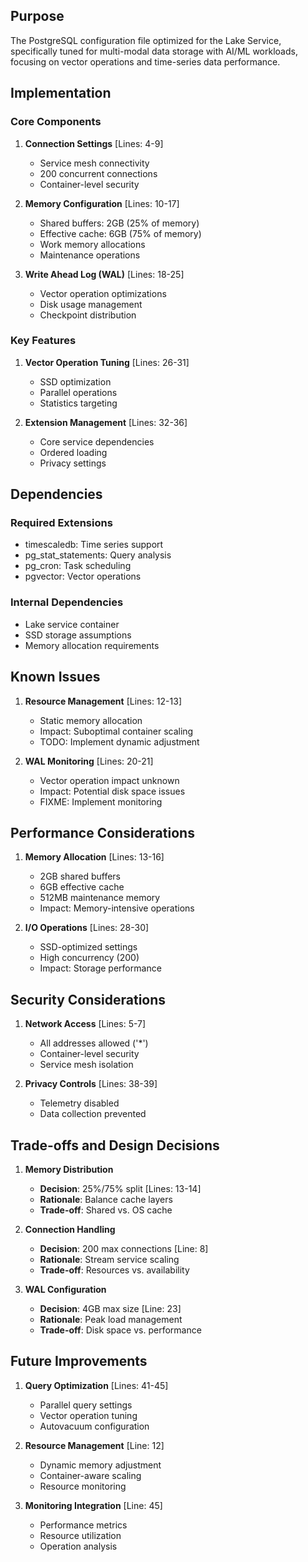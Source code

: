 ## Purpose

The PostgreSQL configuration file optimized for the Lake Service, specifically tuned for multi-modal data storage with AI/ML workloads, focusing on vector operations and time-series data performance.

## Implementation

### Core Components

1. **Connection Settings** [Lines: 4-9]

   - Service mesh connectivity
   - 200 concurrent connections
   - Container-level security

2. **Memory Configuration** [Lines: 10-17]

   - Shared buffers: 2GB (25% of memory)
   - Effective cache: 6GB (75% of memory)
   - Work memory allocations
   - Maintenance operations

3. **Write Ahead Log (WAL)** [Lines: 18-25]
   - Vector operation optimizations
   - Disk usage management
   - Checkpoint distribution

### Key Features

1. **Vector Operation Tuning** [Lines: 26-31]

   - SSD optimization
   - Parallel operations
   - Statistics targeting

2. **Extension Management** [Lines: 32-36]
   - Core service dependencies
   - Ordered loading
   - Privacy settings

## Dependencies

### Required Extensions

- timescaledb: Time series support
- pg_stat_statements: Query analysis
- pg_cron: Task scheduling
- pgvector: Vector operations

### Internal Dependencies

- Lake service container
- SSD storage assumptions
- Memory allocation requirements

## Known Issues

1. **Resource Management** [Lines: 12-13]

   - Static memory allocation
   - Impact: Suboptimal container scaling
   - TODO: Implement dynamic adjustment

2. **WAL Monitoring** [Lines: 20-21]
   - Vector operation impact unknown
   - Impact: Potential disk space issues
   - FIXME: Implement monitoring

## Performance Considerations

1. **Memory Allocation** [Lines: 13-16]

   - 2GB shared buffers
   - 6GB effective cache
   - 512MB maintenance memory
   - Impact: Memory-intensive operations

2. **I/O Operations** [Lines: 28-30]
   - SSD-optimized settings
   - High concurrency (200)
   - Impact: Storage performance

## Security Considerations

1. **Network Access** [Lines: 5-7]

   - All addresses allowed ('\*')
   - Container-level security
   - Service mesh isolation

2. **Privacy Controls** [Lines: 38-39]
   - Telemetry disabled
   - Data collection prevented

## Trade-offs and Design Decisions

1. **Memory Distribution**

   - **Decision**: 25%/75% split [Lines: 13-14]
   - **Rationale**: Balance cache layers
   - **Trade-off**: Shared vs. OS cache

2. **Connection Handling**

   - **Decision**: 200 max connections [Line: 8]
   - **Rationale**: Stream service scaling
   - **Trade-off**: Resources vs. availability

3. **WAL Configuration**
   - **Decision**: 4GB max size [Line: 23]
   - **Rationale**: Peak load management
   - **Trade-off**: Disk space vs. performance

## Future Improvements

1. **Query Optimization** [Lines: 41-45]

   - Parallel query settings
   - Vector operation tuning
   - Autovacuum configuration

2. **Resource Management** [Line: 12]

   - Dynamic memory adjustment
   - Container-aware scaling
   - Resource monitoring

3. **Monitoring Integration** [Line: 45]
   - Performance metrics
   - Resource utilization
   - Operation analysis

```

```

